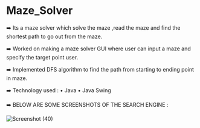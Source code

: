 # Maze_Solver

➡️ Its a maze solver which solve the maze ,read the maze and find the shortest path to go out from the maze.

➡️ Worked on making a maze solver GUI where user can input a maze and specify the target point user.

➡️ Implemented DFS algorithm to find the path from starting to ending point in maze.

➡️ Technology used : 
        • Java 
        • Java Swing

        
➡️ BELOW ARE SOME SCREENSHOTS OF THE SEARCH ENGINE :

![Screenshot (40)](https://github.com/Purshottampatidar/Maze_Solver/assets/124254617/28f558c6-92eb-49f6-bfa5-9a6d9aa19877)
